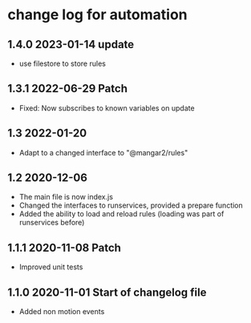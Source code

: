 # change log for automation

## 1.4.0 2023-01-14 update

- use filestore to store rules

## 1.3.1 2022-06-29 Patch

- Fixed:  Now subscribes to known variables on update

## 1.3 2022-01-20

- Adapt to a changed interface to "@mangar2/rules"

## 1.2 2020-12-06

- The main file is now index.js
- Changed the interfaces to runservices, provided a prepare function
- Added the ability to load and reload rules (loading was part of runservices before)

## 1.1.1 2020-11-08 Patch

- Improved unit tests

## 1.1.0 2020-11-01 Start of changelog file

- Added non motion events

